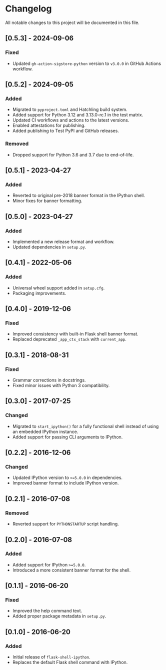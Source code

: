 # Changelog

All notable changes to this project will be documented in this file.

## [0.5.3] - 2024-09-06
### Fixed
- Updated `gh-action-sigstore-python` version to `v3.0.0` in GitHub Actions workflow.

## [0.5.2] - 2024-09-05
### Added
- Migrated to `pyproject.toml` and Hatchling build system.
- Added support for Python 3.12 and 3.13.0-rc.1 in the test matrix.
- Updated CI workflows and actions to the latest versions.
- Enabled attestations for publishing.
- Added publishing to Test PyPI and GitHub releases.
  
### Removed
- Dropped support for Python 3.6 and 3.7 due to end-of-life.

## [0.5.1] - 2023-04-27
### Added
- Reverted to original pre-2018 banner format in the IPython shell.
- Minor fixes for banner formatting.

## [0.5.0] - 2023-04-27
### Added
- Implemented a new release format and workflow.
- Updated dependencies in `setup.py`.

## [0.4.1] - 2022-05-06
### Added
- Universal wheel support added in `setup.cfg`.
- Packaging improvements.

## [0.4.0] - 2019-12-06
### Fixed
- Improved consistency with built-in Flask shell banner format.
- Replaced deprecated `_app_ctx_stack` with `current_app`.

## [0.3.1] - 2018-08-31
### Fixed
- Grammar corrections in docstrings.
- Fixed minor issues with Python 3 compatibility.

## [0.3.0] - 2017-07-25
### Changed
- Migrated to `start_ipython()` for a fully functional shell instead of using an embedded IPython instance.
- Added support for passing CLI arguments to IPython.

## [0.2.2] - 2016-12-06
### Changed
- Updated IPython version to `>=5.0.0` in dependencies.
- Improved banner format to include IPython version.

## [0.2.1] - 2016-07-08
### Removed
- Reverted support for `PYTHONSTARTUP` script handling.

## [0.2.0] - 2016-07-08
### Added
- Added support for IPython `>=5.0.0`.
- Introduced a more consistent banner format for the shell.

## [0.1.1] - 2016-06-20
### Fixed
- Improved the help command text.
- Added proper package metadata in `setup.py`.

## [0.1.0] - 2016-06-20
### Added
- Initial release of `flask-shell-ipython`.
- Replaces the default Flask shell command with IPython.

